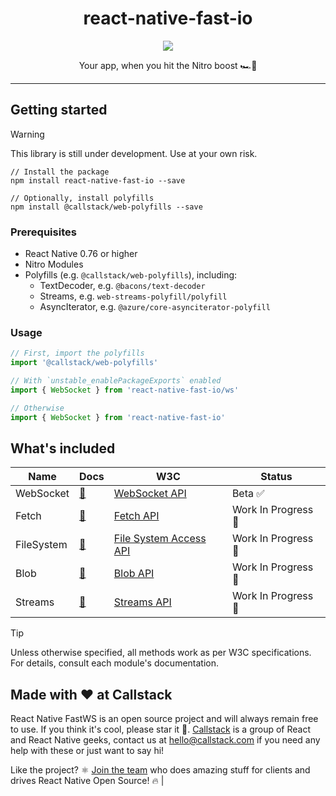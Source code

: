 <div align="center">
  <h1>react-native-fast-io</h1>
</div>

<p align="center">
  <img src="https://media1.tenor.com/m/7Ienx0j5cqoAAAAC/fast-and.gif" />
</p>

<p align="center">
  Your app, when you hit the Nitro boost 🏎️💨
</p>


---

## Getting started

> [!WARNING]
> This library is still under development. Use at your own risk.

```
// Install the package
npm install react-native-fast-io --save

// Optionally, install polyfills
npm install @callstack/web-polyfills --save
```

### Prerequisites

- React Native 0.76 or higher
- Nitro Modules
- Polyfills (e.g. `@callstack/web-polyfills`), including:
  - TextDecoder, e.g. `@bacons/text-decoder`
  - Streams, e.g. `web-streams-polyfill/polyfill`
  - AsyncIterator, e.g. `@azure/core-asynciterator-polyfill`

### Usage

```ts
// First, import the polyfills
import '@callstack/web-polyfills'

// With `unstable_enablePackageExports` enabled
import { WebSocket } from 'react-native-fast-io/ws'

// Otherwise
import { WebSocket } from 'react-native-fast-io'
```

## What's included

| Name | Docs | W3C | Status |
|------|------|-----|--------|
| WebSocket | [📖](docs/ws.md) | [WebSocket API](https://websockets.spec.whatwg.org/) | Beta ✅ |
| Fetch | [📖](docs/fetch.md) | [Fetch API](https://fetch.spec.whatwg.org/) | Work In Progress 🚧 |
| FileSystem | [📖](docs/fs.md) | [File System Access API](https://wicg.github.io/file-system-access/) | Work In Progress 🚧 |
| Blob | [📖](docs/blob.md) | [Blob API](https://w3c.github.io/FileAPI/#blob-section) | Work In Progress 🚧 |
| Streams | [📖](docs/streams.md) | [Streams API](https://streams.spec.whatwg.org/) | Work In Progress 🚧 |

> [!TIP]
> Unless otherwise specified, all methods work as per W3C specifications. For details, consult each module's documentation.

## Made with ❤️ at Callstack

React Native FastWS is an open source project and will always remain free to use. If you think it's cool, please star it 🌟. [Callstack](https://callstack.com) is a group of React and React Native geeks, contact us at [hello@callstack.com](mailto:hello@callstack.com) if you need any help with these or just want to say hi!

Like the project? ⚛️ [Join the team](https://callstack.com/careers/?utm_campaign=Senior_RN&utm_source=github&utm_medium=readme) who does amazing stuff for clients and drives React Native Open Source! 🔥                      |
